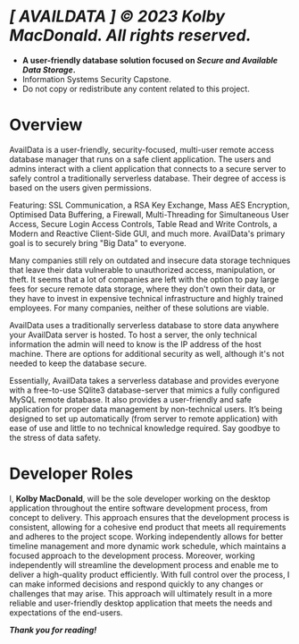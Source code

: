 # _**[ AVAILDATA ] © 2023 Kolby MacDonald. All rights reserved.**_
- **A user-friendly database solution focused on _Secure and Available Data Storage_.**
- Information Systems Security Capstone.
- Do not copy or redistribute any content related to this project.

# **Overview**
AvailData is a user-friendly, security-focused, multi-user remote access database manager that runs on a safe client application. The users and admins interact with a client application that connects to a secure server to safely control a traditionally serverless database. Their degree of access is based on the users given permissions.

Featuring: SSL Communication, a RSA Key Exchange, Mass AES Encryption, Optimised Data Buffering, a Firewall, Multi-Threading for Simultaneous User Access, Secure Login Access Controls, Table Read and Write Controls, a Modern and Reactive Client-Side GUI, and much more. AvailData's primary goal is to securely bring "Big Data" to everyone.

Many companies still rely on outdated and insecure data storage techniques that leave their data vulnerable to unauthorized access, manipulation, or theft. It seems that a lot of companies are left with the option to pay large fees for secure remote data storage, where they don't own their data, or they have to invest in expensive technical infrastructure and highly trained employees. For many companies, neither of these solutions are viable.

AvailData uses a traditionally serverless database to store data anywhere your AvailData server is hosted. To host a server, the only technical information the admin will need to know is the IP address of the host machine. There are options for additional security as well, although it's not needed to keep the database secure.

Essentially, AvailData takes a serverless database and provides everyone with a free-to-use SQlite3 database-server that mimics a fully configured MySQL remote database. It also provides a user-friendly and safe application for proper data management by non-technical users. It’s being designed to set up automatically (from server to remote application) with ease of use and little to no technical knowledge required. Say goodbye to the stress of data safety.

# **Developer Roles**
I, **Kolby MacDonald**, will be the sole developer working on the desktop application throughout the entire software development process, from concept to delivery. This approach ensures that the development process is consistent, allowing for a cohesive end product that meets all requirements and adheres to the project scope. Working independently allows for better timeline management and more dynamic work schedule, which maintains a focused approach to the development process. Moreover, working independently will streamline the development process and enable me to deliver a high-quality product efficiently. With full control over the process, I can make informed decisions and respond quickly to any changes or challenges that may arise. This approach will ultimately result in a more reliable and user-friendly desktop application that meets the needs and expectations of the end-users.

_**Thank you for reading!**_
